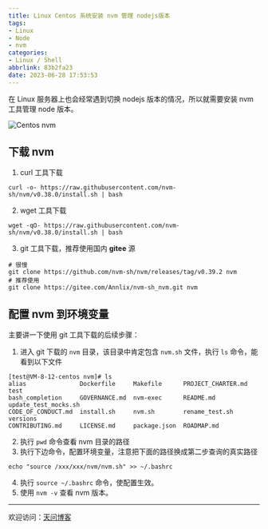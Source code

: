 ```yaml
---
title: Linux Centos 系统安装 nvm 管理 nodejs版本
tags:
- Linux
- Node
- nvm
categories:
- Linux / Shell
abbrlink: 83b2fa23
date: 2023-06-28 17:53:53
---
```


在 Linux 服务器上也会经常遇到切换 nodejs 版本的情况，所以就需要安装 nvm 工具管理 node 版本。

![Centos nvm](https://tiven.cn/static/img/img-nvm-523XwPXpkp1yisPBwEqwd.jpg)

[//]: # (<!-- more -->)

## 下载 nvm 

1. curl 工具下载

```shell
curl -o- https://raw.githubusercontent.com/nvm-sh/nvm/v0.38.0/install.sh | bash
```

2. wget 工具下载

```shell
wget -qO- https://raw.githubusercontent.com/nvm-sh/nvm/v0.38.0/install.sh | bash
```

3. git 工具下载，推荐使用国内 **gitee** 源

```shell
# 很慢
git clone https://github.com/nvm-sh/nvm/releases/tag/v0.39.2 nvm 
# 推荐使用
git clone https://gitee.com/Annlix/nvm-sh_nvm.git nvm
```

## 配置 nvm 到环境变量

主要讲一下使用 git 工具下载的后续步骤：

1. 进入 git 下载的 `nvm` 目录，该目录中肯定包含 `nvm.sh` 文件，执行 `ls` 命令，能看到以下文件

```text
[test@VM-8-12-centos nvm]# ls
alias               Dockerfile     Makefile      PROJECT_CHARTER.md  test
bash_completion     GOVERNANCE.md  nvm-exec      README.md           update_test_mocks.sh
CODE_OF_CONDUCT.md  install.sh     nvm.sh        rename_test.sh      versions
CONTRIBUTING.md     LICENSE.md     package.json  ROADMAP.md
```

2. 执行 `pwd` 命令查看 nvm 目录的路径
3. 执行下边命令，配置环境变量，注意把下面的路径换成第二步查询的真实路径

```shell
echo "source /xxx/xxx/nvm/nvm.sh" >> ~/.bashrc
```

4. 执行 `source ~/.bashrc` 命令，使配置生效。
5. 使用 `nvm -v` 查看 nvm 版本。 

---

欢迎访问：[天问博客](https://tiven.cn/p/83b2fa23/ "天问博客-专注于大前端技术")

